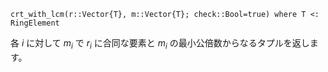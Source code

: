 ```
crt_with_lcm(r::Vector{T}, m::Vector{T}; check::Bool=true) where T <: RingElement
```

各 $i$ に対して $m_i$ で $r_i$ に合同な要素と $m_i$ の最小公倍数からなるタプルを返します。
